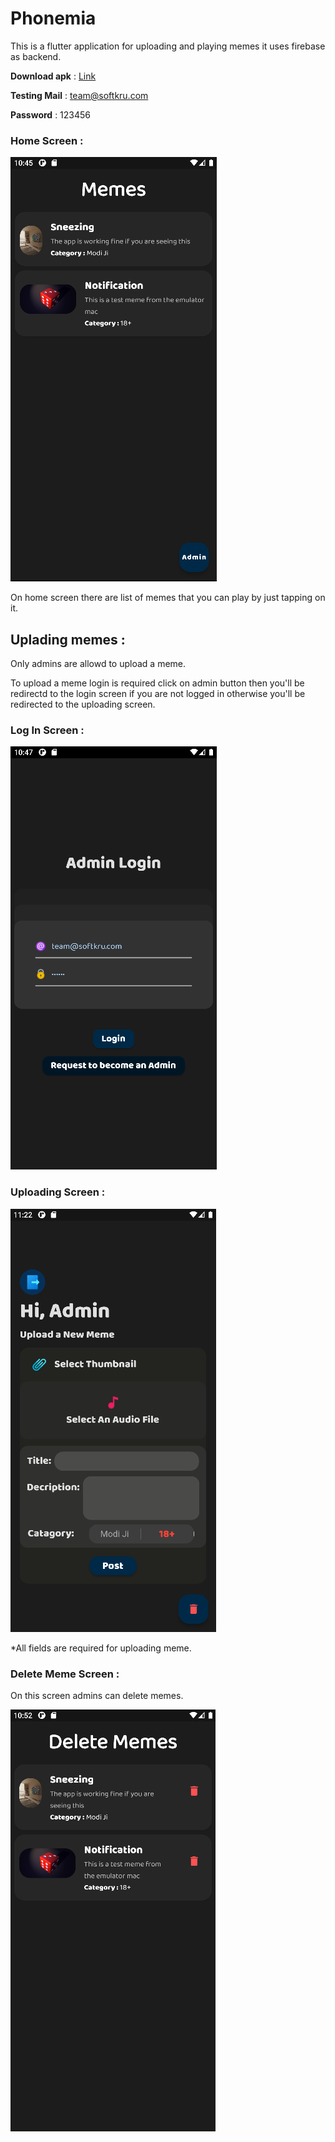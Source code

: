 # Phonemia

This is a flutter application for uploading and playing memes it uses firebase as backend.

**Download apk** : [Link](https://github.com/saffer4u/phonemia/releases/tag/InitialRelease)

**Testing Mail** : team@softkru.com

**Password** : 123456

### Home Screen : 

![Home Screen](https://raw.githubusercontent.com/saffer4u/notes/master/uPic/Home&#x20;Screen(&#x20;2022-01-30&#x20;)&#x20;(&#x20;23:09:22&#x20;).png)

On home screen there are list of memes that you can play by just tapping on it.

## Uplading memes :

Only admins are allowd to upload a meme.

To upload a meme login is required click on admin button then you'll be redirectd to the login screen if you are not logged in otherwise you'll be redirected to the uploading screen.

### Log In Screen : 

![Login Screen 1](https://raw.githubusercontent.com/saffer4u/notes/master/uPic/Login&#x20;Screen&#x20;1(&#x20;2022-01-30&#x20;)&#x20;(&#x20;23:09:24&#x20;).png)

### Uploading Screen : 

![Upload Screen](https://raw.githubusercontent.com/saffer4u/notes/master/uPic/tOlYY1(&#x20;2022-01-30&#x20;)&#x20;(&#x20;23:22:56&#x20;).png)



*All fields are required for uploading meme.

### Delete Meme Screen : 

On this screen admins can delete memes.

![Delete memes screen](https://raw.githubusercontent.com/saffer4u/notes/master/uPic/Delete&#x20;Screen(&#x20;2022-01-30&#x20;)&#x20;(&#x20;23:09:20&#x20;).png)

